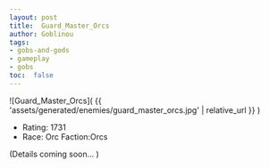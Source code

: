 ```yaml
---
layout: post
title:  Guard_Master_Orcs
author: Goblinou
tags:
- gobs-and-gods
- gameplay
- gobs
toc:  false
---
```


![Guard_Master_Orcs]( {{ 'assets/generated/enemies/guard_master_orcs.jpg' | relative_url }} )
- Rating: 1731
- Race: Orc  Faction:Orcs

(Details coming soon... )